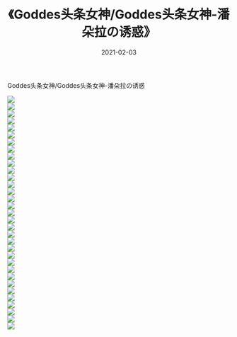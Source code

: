 ﻿---
layout: post
title:  《Goddes头条女神/Goddes头条女神-潘朵拉の诱惑》
date:   2021-02-03
img: http://img.660000.xyz/Sharelink/网络美图/2021/Goddes头条女神/Goddes头条女神-潘朵拉の诱惑/000.jpg
categories: [美女, 清纯, 唯美]
---

Goddes头条女神/Goddes头条女神-潘朵拉の诱惑

 ![](http://img.660000.xyz/Sharelink/网络美图/2021/Goddes头条女神/Goddes头条女神-潘朵拉の诱惑/001.jpg) <br>![](http://img.660000.xyz/Sharelink/网络美图/2021/Goddes头条女神/Goddes头条女神-潘朵拉の诱惑/002.jpg) <br>![](http://img.660000.xyz/Sharelink/网络美图/2021/Goddes头条女神/Goddes头条女神-潘朵拉の诱惑/003.jpg) <br>![](http://img.660000.xyz/Sharelink/网络美图/2021/Goddes头条女神/Goddes头条女神-潘朵拉の诱惑/004.jpg) <br>![](http://img.660000.xyz/Sharelink/网络美图/2021/Goddes头条女神/Goddes头条女神-潘朵拉の诱惑/005.jpg) <br>![](http://img.660000.xyz/Sharelink/网络美图/2021/Goddes头条女神/Goddes头条女神-潘朵拉の诱惑/006.jpg) <br>![](http://img.660000.xyz/Sharelink/网络美图/2021/Goddes头条女神/Goddes头条女神-潘朵拉の诱惑/007.jpg) <br>![](http://img.660000.xyz/Sharelink/网络美图/2021/Goddes头条女神/Goddes头条女神-潘朵拉の诱惑/008.jpg) <br>![](http://img.660000.xyz/Sharelink/网络美图/2021/Goddes头条女神/Goddes头条女神-潘朵拉の诱惑/009.jpg) <br>![](http://img.660000.xyz/Sharelink/网络美图/2021/Goddes头条女神/Goddes头条女神-潘朵拉の诱惑/010.jpg) <br>![](http://img.660000.xyz/Sharelink/网络美图/2021/Goddes头条女神/Goddes头条女神-潘朵拉の诱惑/011.jpg) <br>![](http://img.660000.xyz/Sharelink/网络美图/2021/Goddes头条女神/Goddes头条女神-潘朵拉の诱惑/012.jpg) <br>![](http://img.660000.xyz/Sharelink/网络美图/2021/Goddes头条女神/Goddes头条女神-潘朵拉の诱惑/013.jpg) <br>![](http://img.660000.xyz/Sharelink/网络美图/2021/Goddes头条女神/Goddes头条女神-潘朵拉の诱惑/014.jpg) <br>![](http://img.660000.xyz/Sharelink/网络美图/2021/Goddes头条女神/Goddes头条女神-潘朵拉の诱惑/015.jpg) <br>![](http://img.660000.xyz/Sharelink/网络美图/2021/Goddes头条女神/Goddes头条女神-潘朵拉の诱惑/016.jpg) <br>![](http://img.660000.xyz/Sharelink/网络美图/2021/Goddes头条女神/Goddes头条女神-潘朵拉の诱惑/017.jpg) <br>![](http://img.660000.xyz/Sharelink/网络美图/2021/Goddes头条女神/Goddes头条女神-潘朵拉の诱惑/018.jpg) <br>![](http://img.660000.xyz/Sharelink/网络美图/2021/Goddes头条女神/Goddes头条女神-潘朵拉の诱惑/019.jpg) <br>![](http://img.660000.xyz/Sharelink/网络美图/2021/Goddes头条女神/Goddes头条女神-潘朵拉の诱惑/020.jpg) <br>![](http://img.660000.xyz/Sharelink/网络美图/2021/Goddes头条女神/Goddes头条女神-潘朵拉の诱惑/021.jpg) <br>![](http://img.660000.xyz/Sharelink/网络美图/2021/Goddes头条女神/Goddes头条女神-潘朵拉の诱惑/022.jpg) <br>![](http://img.660000.xyz/Sharelink/网络美图/2021/Goddes头条女神/Goddes头条女神-潘朵拉の诱惑/023.jpg) <br>![](http://img.660000.xyz/Sharelink/网络美图/2021/Goddes头条女神/Goddes头条女神-潘朵拉の诱惑/024.jpg) <br>![](http://img.660000.xyz/Sharelink/网络美图/2021/Goddes头条女神/Goddes头条女神-潘朵拉の诱惑/025.jpg) <br>![](http://img.660000.xyz/Sharelink/网络美图/2021/Goddes头条女神/Goddes头条女神-潘朵拉の诱惑/026.jpg) <br>![](http://img.660000.xyz/Sharelink/网络美图/2021/Goddes头条女神/Goddes头条女神-潘朵拉の诱惑/027.jpg) <br>![](http://img.660000.xyz/Sharelink/网络美图/2021/Goddes头条女神/Goddes头条女神-潘朵拉の诱惑/028.jpg) <br>![](http://img.660000.xyz/Sharelink/网络美图/2021/Goddes头条女神/Goddes头条女神-潘朵拉の诱惑/029.jpg) <br>![](http://img.660000.xyz/Sharelink/网络美图/2021/Goddes头条女神/Goddes头条女神-潘朵拉の诱惑/030.jpg) <br>![](http://img.660000.xyz/Sharelink/网络美图/2021/Goddes头条女神/Goddes头条女神-潘朵拉の诱惑/031.jpg) <br>![](http://img.660000.xyz/Sharelink/网络美图/2021/Goddes头条女神/Goddes头条女神-潘朵拉の诱惑/032.jpg) <br>![](http://img.660000.xyz/Sharelink/网络美图/2021/Goddes头条女神/Goddes头条女神-潘朵拉の诱惑/033.jpg) <br>